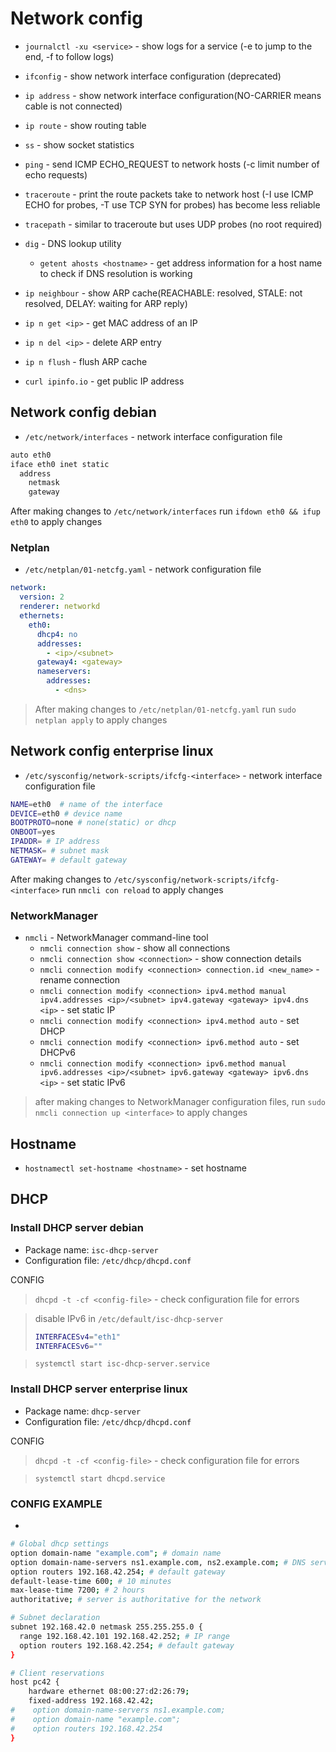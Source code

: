 # Network config

- `journalctl -xu <service>` - show logs for a service (-e to jump to the end, -f to follow logs)

- `ifconfig` - show network interface configuration (deprecated)
- `ip address` - show network interface configuration(NO-CARRIER means cable is not connected)
- `ip route` - show routing table
- `ss` - show socket statistics
- `ping` - send ICMP ECHO_REQUEST to network hosts (-c limit number of echo requests)
- `traceroute` - print the route packets take to network host (-I use ICMP ECHO for probes, -T use TCP SYN for probes) has become less reliable
- `tracepath` - similar to traceroute but uses UDP probes (no root required)
- `dig` - DNS lookup utility
  - `getent ahosts <hostname>` - get address information for a host name to check if DNS resolution is working
- `ip neighbour` - show ARP cache(REACHABLE: resolved, STALE: not resolved, DELAY: waiting for ARP reply)
- `ip n get <ip>` - get MAC address of an IP
- `ip n del <ip>` - delete ARP entry
- `ip n flush` - flush ARP cache
- `curl ipinfo.io` - get public IP address

## Network config debian

- `/etc/network/interfaces` - network interface configuration file

```bash
auto eth0
iface eth0 inet static
  address
    netmask
    gateway
```

After making changes to `/etc/network/interfaces` run `ifdown eth0 && ifup eth0` to apply changes

### Netplan

- `/etc/netplan/01-netcfg.yaml` - network configuration file

```yaml
network:
  version: 2
  renderer: networkd
  ethernets:
    eth0:
      dhcp4: no
      addresses:
        - <ip>/<subnet>
      gateway4: <gateway>
      nameservers:
        addresses:
          - <dns>
```

> After making changes to `/etc/netplan/01-netcfg.yaml` run `sudo netplan apply` to apply changes

## Network config enterprise linux

- `/etc/sysconfig/network-scripts/ifcfg-<interface>` - network interface configuration file

```bash
NAME=eth0  # name of the interface
DEVICE=eth0 # device name
BOOTPROTO=none # none(static) or dhcp
ONBOOT=yes
IPADDR= # IP address
NETMASK= # subnet mask
GATEWAY= # default gateway
```

After making changes to `/etc/sysconfig/network-scripts/ifcfg-<interface>` run `nmcli con reload` to apply changes

### NetworkManager

- `nmcli` - NetworkManager command-line tool
  - `nmcli connection show` - show all connections
  - `nmcli connection show <connection>` - show connection details
  - `nmcli connection modify <connection> connection.id <new_name>` - rename connection
  - `nmcli connection modify <connection> ipv4.method manual ipv4.addresses <ip>/<subnet> ipv4.gateway <gateway> ipv4.dns <ip>` - set static IP
  - `nmcli connection modify <connection> ipv4.method auto` - set DHCP
  - `nmcli connection modify <connection> ipv6.method auto` - set DHCPv6
  - `nmcli connection modify <connection> ipv6.method manual ipv6.addresses <ip>/<subnet> ipv6.gateway <gateway> ipv6.dns <ip>` - set static IPv6

> after making changes to NetworkManager configuration files, run `sudo nmcli connection up <interface>` to apply changes

## Hostname

- `hostnamectl set-hostname <hostname>` - set hostname

## DHCP

### Install DHCP server debian

- Package name: `isc-dhcp-server`
- Configuration file: `/etc/dhcp/dhcpd.conf`

CONFIG

> `dhcpd -t -cf <config-file>` - check configuration file for errors

> disable IPv6 in `/etc/default/isc-dhcp-server`
>
> ```bash
> INTERFACESv4="eth1"
> INTERFACESv6=""
> ```

> `systemctl start isc-dhcp-server.service`

### Install DHCP server enterprise linux

- Package name: `dhcp-server`
- Configuration file: `/etc/dhcp/dhcpd.conf`

CONFIG

> `dhcpd -t -cf <config-file>` - check configuration file for errors

> `systemctl start dhcpd.service`

### CONFIG EXAMPLE

-

```bash
# Global dhcp settings
option domain-name "example.com"; # domain name
option domain-name-servers ns1.example.com, ns2.example.com; # DNS servers
option routers 192.168.42.254; # default gateway
default-lease-time 600; # 10 minutes
max-lease-time 7200; # 2 hours
authoritative; # server is authoritative for the network

# Subnet declaration
subnet 192.168.42.0 netmask 255.255.255.0 {
  range 192.168.42.101 192.168.42.252; # IP range
  option routers 192.168.42.254; # default gateway
}

# Client reservations
host pc42 {
    hardware ethernet 08:00:27:d2:26:79;
    fixed-address 192.168.42.42;
#    option domain-name-servers ns1.example.com;
#    option domain-name "example.com";
#    option routers 192.168.42.254
}
```
